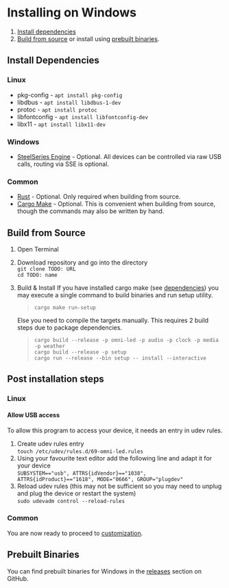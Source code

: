 # Installing on Windows

1. [Install dependencies](#install-dependencies)
2. [Build from source](#build-from-source) or install using [prebuilt binaries](#prebuilt-binaries).

## Install Dependencies

### Linux

- pkg-config - `apt install pkg-config`
- libdbus - `apt install libdbus-1-dev`
- protoc - `apt install protoc`
- libfontconfig - `apt install libfontconfig-dev`
- libx11 - `apt install libx11-dev`

### Windows

- [SteelSeries Engine](https://steelseries.com/gg/engine) - Optional. All devices can be controlled
  via raw USB calls, routing via SSE is optional.

### Common

- [Rust](https://rustup.rs/) - Optional. Only required when building from source.
- [Cargo Make](https://crates.io/crates/cargo-make#installation) - Optional. This is convenient
  when building from source, though the commands may also be written by hand.

## Build from Source

1. Open Terminal
2. Download repository and go into the directory  
   `git clone TODO: URL`  
   `cd TODO: name`
3. Build & Install
   If you have installed cargo make (see [dependencies](#install-dependencies)) you may execute a
   single command to build binaries and run setup utility.
   > `cargo make run-setup`

   Else you need to compile the targets manually. This requires 2 build steps due to package
   dependencies.
   > `cargo build --release -p omni-led -p audio -p clock -p media -p weather`  
   > `cargo build --release -p setup`  
   > `cargo run --release --bin setup -- install --interactive`

## Post installation steps

### Linux

#### Allow USB access

To allow this program to access your device, it needs an entry in udev rules.

1. Create udev rules entry  
   `touch /etc/udev/rules.d/69-omni-led.rules`
2. Using your favourite text editor add the following line and adapt it for your device  
   `SUBSYSTEM=="usb", ATTRS{idVendor}=="1038", ATTRS{idProduct}=="1618", MODE="0666", GROUP="plugdev"`
3. Reload udev rules (this may not be sufficient so you may need to unplug and plug the device or
   restart the system)  
   `sudo udevadm control --reload-rules`

### Common

You are now ready to proceed to [customization](customization).

## Prebuilt Binaries

You can find prebuilt binaries for Windows in the
[releases](https://github.com/llMBQll/omni-led/releases) section on GitHub.

